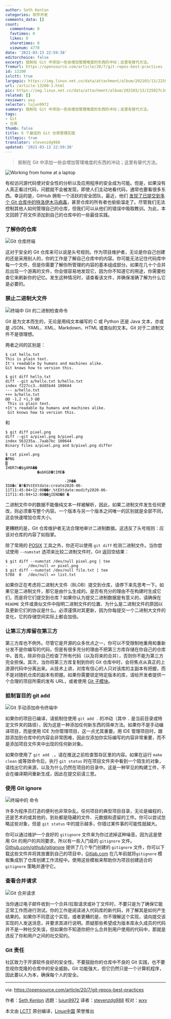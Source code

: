 ```yaml
---
author: Seth Kenlon
categories: 软件开发
comments_data: []
count:
  commentnum: 0
  favtimes: 0
  likes: 0
  sharetimes: 0
  viewnum: 4770
date: '2021-03-13 22:59:38'
editorchoice: false
excerpt: 抵制在 Git 中添加一些会增加管理难度的东西的冲动；这里有替代方法。
fromurl: https://opensource.com/article/20/7/git-repos-best-practices
id: 13200
islctt: true
largepic: https://img.linux.net.cn/data/attachment/album/202103/13/225927c3mvm5x275vano5m.jpg
url: /article-13200-1.html
pic: https://img.linux.net.cn/data/attachment/album/202103/13/225927c3mvm5x275vano5m.jpg.thumb.jpg
related: []
reviewer: wxy
selector: lujun9972
summary: 抵制在 Git 中添加一些会增加管理难度的东西的冲动；这里有替代方法。
tags:
- Git
- 仓库
thumb: false
title: 6 个最佳的 Git 仓库管理实践
titlepic: true
translator: stevenzdg988
updated: '2021-03-13 22:59:38'
---
```



> 
> 抵制在 Git 中添加一些会增加管理难度的东西的冲动；这里有替代方法。
> 
> 
> 


![](https://img.linux.net.cn/data/attachment/album/202103/13/225927c3mvm5x275vano5m.jpg "Working from home at a laptop")


有权访问源代码使对安全性的分析以及应用程序的安全成为可能。但是，如果没有人真正看过代码，问题就不会被发现，即使人们主动地看代码，通常也要看很多东西。幸运的是，GitHub 拥有一个活跃的安全团队，最近，他们 [发现了已提交到多个 Git 仓库中的特洛伊木马病毒](https://securitylab.github.com/research/octopus-scanner-malware-open-source-supply-chain/)，甚至仓库的所有者也偷偷溜走了。尽管我们无法控制其他人如何管理自己的仓库，但我们可以从他们的错误中吸取教训。为此，本文回顾了将文件添加到自己的仓库中的一些最佳实践。


### 了解你的仓库


![Git 仓库终端](https://img.linux.net.cn/data/attachment/album/202103/13/225940n43xi8xzq8pq3i3e.png "Git repository ")


这对于安全的 Git 仓库来可以说是头号规则。作为项目维护者，无论是你自己创建的还是采用别人的，你的工作是了解自己仓库中的内容。你可能无法记住代码库中每一个文件，但是你需要了解你所管理的内容的基本组成部分。如果在几十个合并后出现一个游离的文件，你会很容易地发现它，因为你不知道它的用途，你需要检查它来刷新你的记忆。发生这种情况时，请查看该文件，并确保准确了解为什么它是必要的。


### 禁止二进制大文件


![终端中 Git 的二进制检查命令](https://img.linux.net.cn/data/attachment/album/202103/13/225940tbbb6u8tnitvenoz.jpg "Git binary check")


Git 是为文本而生的，无论是用纯文本编写的 C 或 Python 还是 Java 文本，亦或是 JSON、YAML、XML、Markdown、HTML 或类似的文本。Git 对于二进制文件不是很理想。


两者之间的区别是：



```
$ cat hello.txt
This is plain text.
It's readable by humans and machines alike.
Git knows how to version this.

$ git diff hello.txt
diff --git a/hello.txt b/hello.txt
index f227cc3..0d85b44 100644
--- a/hello.txt
+++ b/hello.txt
@@ -1,2 +1,3 @@
 This is plain text.
+It's readable by humans and machines alike.
 Git knows how to version this.

```

和



```
$ git diff pixel.png
diff --git a/pixel.png b/pixel.png
index 563235a..7aab7bc 100644
Binary files a/pixel.png and b/pixel.png differ

$ cat pixel.png
�PNG
▒
IHDR7n�$gAMA��
              �abKGD݊�tIME�

                          -2R��
IDA�c`�!�3%tEXtdate:create2020-06-11T11:45:04+12:00��r.%tEXtdate:modify2020-06-11T11:45:04+12:00��ʒIEND�B`�

```

二进制文件中的数据不能像纯文本一样被解析，因此，如果二进制文件发生任何更改，则必须重写整个内容。一个版本与另一个版本之间唯一的区别就是全部不同，这会快速增加仓库大小。


更糟糕的是，Git 仓库维护者无法合理地审计二进制数据。这违反了头号规则：应该对仓库的内容了如指掌。


除了常用的 [POSIX](https://opensource.com/article/19/7/what-posix-richard-stallman-explains) 工具之外，你还可以使用 `git diff` 检测二进制文件。当你尝试使用 `--numstat` 选项来比较二进制文件时，Git 返回空结果：



```
$ git diff --numstat /dev/null pixel.png | tee
-     -   /dev/null => pixel.png
$ git diff --numstat /dev/null file.txt | tee
5788  0   /dev/null => list.txt

```

如果你正在考虑将二进制大文件（BLOB）提交到仓库，请停下来先思考一下。如果它是二进制文件，那它是由什么生成的。是否有充分的理由不在构建时生成它们，而是将它们提交到仓库？如果你认为提交二进制数据是有意义的，请确保在 `README` 文件或类似文件中指明二进制文件的位置、为什么是二进制文件的原因以及更新它们的协议是什么。必须谨慎对其更新，因为你每提交一个二进制大文件的变化，它的存储空间实际上都会加倍。


### 让第三方库留在第三方


第三方库也不例外。尽管它是开源的众多优点之一，你可以不受限制地重用和重新分发不是你编写的代码，但是有很多充分的理由不把第三方库存储在你自己的仓库中。首先，除非你自己检查了所有代码（以及将来的合并），否则你不能为第三方完全担保。其次，当你将第三方库复制到你的 Git 仓库中时，会将焦点从真正的上游源代码中分离出来。从技术上讲，对库有信心的人只对该库的主副本有把握，而不是对随机仓库的副本有把握。如果你需要锁定特定版本的库，请给开发者提供一个合理的项目所需的发布 URL，或者使用 [Git 子模块](https://git-scm.com/book/en/v2/Git-Tools-Submodules)。


### 抵制盲目的 git add


![Git 手动添加命令终端中](https://img.linux.net.cn/data/attachment/album/202103/13/225940s8v8ushl38fzz885.jpg "Git manual add")


如果你的项目已编译，请抵制住使用 `git add .` 的冲动（其中 `.` 是当前目录或特定文件夹的路径），因为这是一种添加任何新东西的简单方法。如果你不是手动编译项目，而是使用 IDE 为你管理项目，这一点尤其重要。用 IDE 管理项目时，跟踪添加到仓库中的内容会非常困难，因此仅添加你实际编写的内容非常重要，而不是添加项目文件夹中出现的任何新对象。


如果你使用了 `git add .`，请在推送之前检查暂存区里的内容。如果在运行 `make clean` 或等效命令后，执行 `git status` 时在项目文件夹中看到一个陌生的对象，请找出它的来源，以及为什么仍然在项目的目录中。这是一种罕见的构建工件，不会在编译期间重新生成，因此在提交前请三思。


### 使用 Git ignore


![终端中的  命令](https://img.linux.net.cn/data/attachment/album/202103/13/225941q00e77a0wk4dz38a.jpg "Git ignore")


许多为程序员打造的便利也非常杂乱。任何项目的典型项目目录，无论是编程的，还是艺术的或其他的，到处都是隐藏的文件、元数据和遗留的工件。你可以尝试忽略这些对象，但是 `git status` 中的提示越多，你错过某件事的可能性就越大。


你可以通过维护一个良好的 `gitignore` 文件来为你过滤掉这种噪音。因为这是使用 Git 的用户的共同要求，所以有一些入门级的 `gitignore` 文件。[Github.com/github/gitignore](https://github.com/github/gitignore) 提供了几个专门创建的 `gitignore` 文件，你可以下载这些文件并将其放置到自己的项目中，[Gitlab.com](https://about.gitlab.com/releases/2016/05/22/gitlab-8-8-released) 在几年前就将`gitignore` 模板集成到了仓库创建工作流程中。使用这些模板来帮助你为项目创建适合的 `gitignore` 策略并遵守它。


### 查看合并请求


![Git 合并请求](https://img.linux.net.cn/data/attachment/album/202103/13/225941xzydtc355g3i3fz5.png "Git merge request")


当你通过电子邮件收到一个合并/拉取请求或补丁文件时，不要只是为了确保它能正常工作而进行测试。你的工作是阅读进入代码库的新代码，并了解其是如何产生结果的。如果你不同意这个实现，或者更糟的是，你不理解这个实现，请向提交该实现的人发送消息，并要求其进行说明。质疑那些希望成为版本库永久成员的代码并不是一种社交失误，但如果你不知道你把什么合并到用户使用的代码中，那就是违反了你和用户之间的社交契约。


### Git 责任


社区致力于开源软件良好的安全性。不要鼓励你的仓库中不良的 Git 实践，也不要忽视你克隆的仓库中的安全威胁。Git 功能强大，但它仍然只是一个计算机程序，因此要以人为本，确保每个人的安全。




---


via: <https://opensource.com/article/20/7/git-repos-best-practices>


作者：[Seth Kenlon](https://opensource.com/users/seth) 选题：[lujun9972](https://github.com/lujun9972) 译者：[stevenzdg988](https://github.com/stevenzdg988) 校对：[wxy](https://github.com/wxy)


本文由 [LCTT](https://github.com/LCTT/TranslateProject) 原创编译，[Linux中国](https://linux.cn/) 荣誉推出